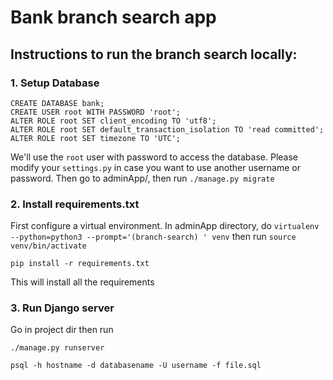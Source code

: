# Bank branch search app

## Instructions to run the branch search locally: 


### 1. Setup Database
```
CREATE DATABASE bank;
CREATE USER root WITH PASSWORD 'root';
ALTER ROLE root SET client_encoding TO 'utf8';
ALTER ROLE root SET default_transaction_isolation TO 'read committed';
ALTER ROLE root SET timezone TO 'UTC';
```

We'll use the `root` user with password to access the database. Please modify your `settings.py` in case you want to use another username or password. 
Then go to adminApp/, then run `./manage.py migrate`

### 2. Install requirements.txt
First configure a virtual environment.
In adminApp directory, do `virtualenv --python=python3 --prompt='(branch-search) ' venv`
then run `source venv/bin/activate`
```
pip install -r requirements.txt
```
This will install all the requirements


### 3. Run Django server
Go in project dir
then run

```
./manage.py runserver
```
```
psql -h hostname -d databasename -U username -f file.sql
```